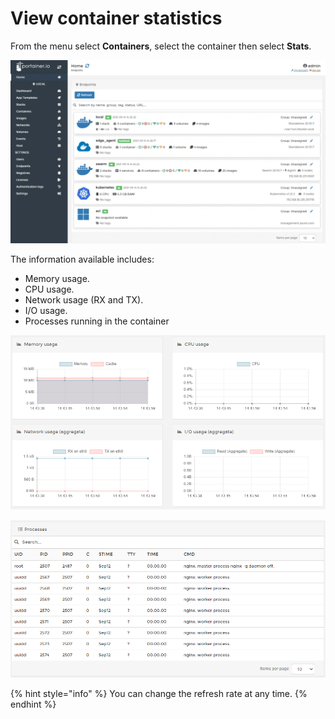 # View container statistics

From the menu select **Containers**, select the container then select **Stats**.

![](../../../.gitbook/assets/be-containers-stats-1.gif)

The information available includes:

* Memory usage.
* CPU usage.
* Network usage \(RX and TX\).
* I/O usage.
* Processes running in the container

![](../../../.gitbook/assets/containers-stats-2.png)

![](../../../.gitbook/assets/containers-stats-3.png)

{% hint style="info" %}
You can change the refresh rate at any time.
{% endhint %}

